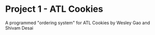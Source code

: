 # Project 1 - ATL Cookies
A programmed "ordering system" for ATL Cookies by Wesley Gao and Shivam Desai
